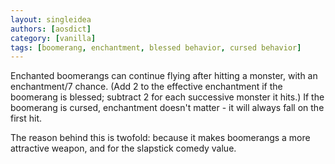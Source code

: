 ```yaml
---
layout: singleidea
authors: [aosdict]
category: [vanilla]
tags: [boomerang, enchantment, blessed behavior, cursed behavior]
---
```

Enchanted boomerangs can continue flying after hitting a monster, with an enchantment/7 chance. (Add 2 to the effective enchantment if the boomerang is blessed; subtract 2 for each successive monster it hits.) If the boomerang is cursed, enchantment doesn't matter - it will always fall on the first hit.

The reason behind this is twofold: because it makes boomerangs a more attractive weapon, and for the slapstick comedy value.

